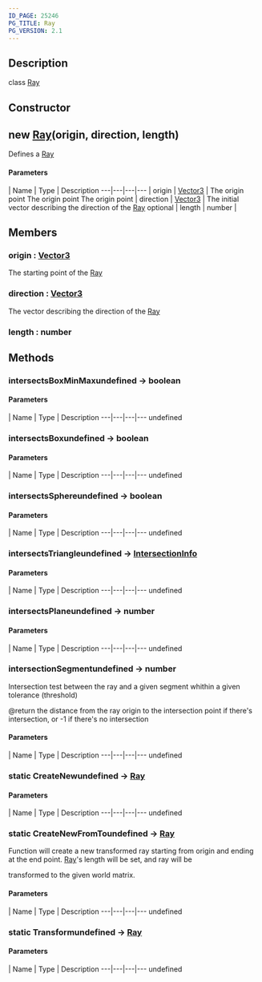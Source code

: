 ```yaml
---
ID_PAGE: 25246
PG_TITLE: Ray
PG_VERSION: 2.1
---
```

## Description

class [Ray](/classes/2.4/Ray)



## Constructor

## new [Ray](/classes/2.4/Ray)(origin, direction, length)

Defines a [Ray](/classes/2.4/Ray)

#### Parameters
 | Name | Type | Description
---|---|---|---
 | origin | [Vector3](/classes/2.4/Vector3) |   The origin point  The origin point The origin point
 | direction | [Vector3](/classes/2.4/Vector3) |    The initial vector describing the direction of the [Ray](/classes/2.4/Ray)
optional | length | number |    
## Members

### origin : [Vector3](/classes/2.4/Vector3)

The starting point of the [Ray](/classes/2.4/Ray)

### direction : [Vector3](/classes/2.4/Vector3)

The vector describing the direction of the [Ray](/classes/2.4/Ray)

### length : number



## Methods

### intersectsBoxMinMaxundefined &rarr; boolean



#### Parameters
 | Name | Type | Description
---|---|---|---
undefined
### intersectsBoxundefined &rarr; boolean



#### Parameters
 | Name | Type | Description
---|---|---|---
undefined
### intersectsSphereundefined &rarr; boolean



#### Parameters
 | Name | Type | Description
---|---|---|---
undefined
### intersectsTriangleundefined &rarr; [IntersectionInfo](/classes/2.4/IntersectionInfo)



#### Parameters
 | Name | Type | Description
---|---|---|---
undefined
### intersectsPlaneundefined &rarr; number



#### Parameters
 | Name | Type | Description
---|---|---|---
undefined
### intersectionSegmentundefined &rarr; number

Intersection test between the ray and a given segment whithin a given tolerance (threshold)

@return the distance from the ray origin to the intersection point if there's intersection, or -1 if there's no intersection

#### Parameters
 | Name | Type | Description
---|---|---|---
undefined
### static CreateNewundefined &rarr; [Ray](/classes/2.4/Ray)



#### Parameters
 | Name | Type | Description
---|---|---|---
undefined
### static CreateNewFromToundefined &rarr; [Ray](/classes/2.4/Ray)

Function will create a new transformed ray starting from origin and ending at the end point. [Ray](/classes/2.4/Ray)'s length will be set, and ray will be

transformed to the given world matrix.

#### Parameters
 | Name | Type | Description
---|---|---|---
undefined
### static Transformundefined &rarr; [Ray](/classes/2.4/Ray)



#### Parameters
 | Name | Type | Description
---|---|---|---
undefined

